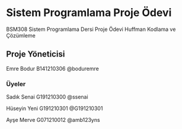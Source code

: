 # Sistem Programlama Proje Ödevi
BSM308 Sistem Programlama Dersi Proje Ödevi Huffman Kodlama ve Çözümleme

## Proje Yöneticisi
Emre Bodur
B141210306
@boduremre

### Üyeler
Sadık Senai
G191210300
@ssenai

Hüseyin Yeni
G191210301
@G191210301

Ayşe Merve
G071210012
@amb123yns
